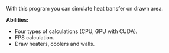 With this program you can simulate heat transfer on drawn area.

**Abilities:**
- Four types of calculations (CPU, GPU with CUDA).
- FPS calculation.
- Draw heaters, coolers and walls.
